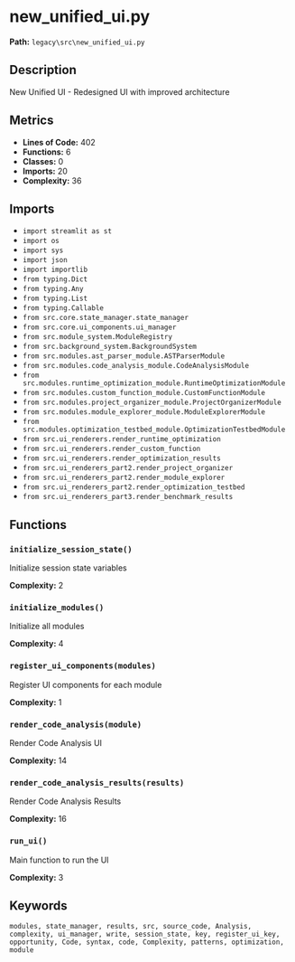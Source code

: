 # new_unified_ui.py

**Path:** `legacy\src\new_unified_ui.py`

## Description

New Unified UI - Redesigned UI with improved architecture

## Metrics

- **Lines of Code:** 402
- **Functions:** 6
- **Classes:** 0
- **Imports:** 20
- **Complexity:** 36

## Imports

- `import streamlit as st`
- `import os`
- `import sys`
- `import json`
- `import importlib`
- `from typing.Dict`
- `from typing.Any`
- `from typing.List`
- `from typing.Callable`
- `from src.core.state_manager.state_manager`
- `from src.core.ui_components.ui_manager`
- `from src.module_system.ModuleRegistry`
- `from src.background_system.BackgroundSystem`
- `from src.modules.ast_parser_module.ASTParserModule`
- `from src.modules.code_analysis_module.CodeAnalysisModule`
- `from src.modules.runtime_optimization_module.RuntimeOptimizationModule`
- `from src.modules.custom_function_module.CustomFunctionModule`
- `from src.modules.project_organizer_module.ProjectOrganizerModule`
- `from src.modules.module_explorer_module.ModuleExplorerModule`
- `from src.modules.optimization_testbed_module.OptimizationTestbedModule`
- `from src.ui_renderers.render_runtime_optimization`
- `from src.ui_renderers.render_custom_function`
- `from src.ui_renderers.render_optimization_results`
- `from src.ui_renderers_part2.render_project_organizer`
- `from src.ui_renderers_part2.render_module_explorer`
- `from src.ui_renderers_part2.render_optimization_testbed`
- `from src.ui_renderers_part3.render_benchmark_results`

## Functions

### `initialize_session_state()`

Initialize session state variables

**Complexity:** 2

### `initialize_modules()`

Initialize all modules

**Complexity:** 4

### `register_ui_components(modules)`

Register UI components for each module

**Complexity:** 1

### `render_code_analysis(module)`

Render Code Analysis UI

**Complexity:** 14

### `render_code_analysis_results(results)`

Render Code Analysis Results

**Complexity:** 16

### `run_ui()`

Main function to run the UI

**Complexity:** 3

## Keywords

`modules, state_manager, results, src, source_code, Analysis, complexity, ui_manager, write, session_state, key, register_ui_key, opportunity, Code, syntax, code, Complexity, patterns, optimization, module`

